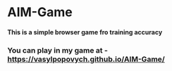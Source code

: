 # AIM-Game 

#### This is a simple browser game fro training accuracy

### You can play in my game at - https://vasylpopovych.github.io/AIM-Game/
